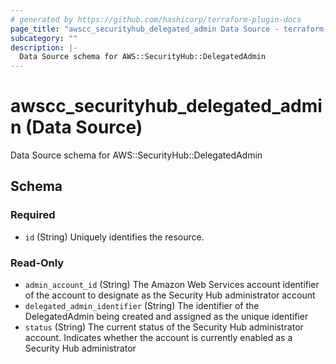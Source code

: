 ```yaml
---
# generated by https://github.com/hashicorp/terraform-plugin-docs
page_title: "awscc_securityhub_delegated_admin Data Source - terraform-provider-awscc"
subcategory: ""
description: |-
  Data Source schema for AWS::SecurityHub::DelegatedAdmin
---
```


# awscc_securityhub_delegated_admin (Data Source)

Data Source schema for AWS::SecurityHub::DelegatedAdmin



<!-- schema generated by tfplugindocs -->
## Schema

### Required

- `id` (String) Uniquely identifies the resource.

### Read-Only

- `admin_account_id` (String) The Amazon Web Services account identifier of the account to designate as the Security Hub administrator account
- `delegated_admin_identifier` (String) The identifier of the DelegatedAdmin being created and assigned as the unique identifier
- `status` (String) The current status of the Security Hub administrator account. Indicates whether the account is currently enabled as a Security Hub administrator
